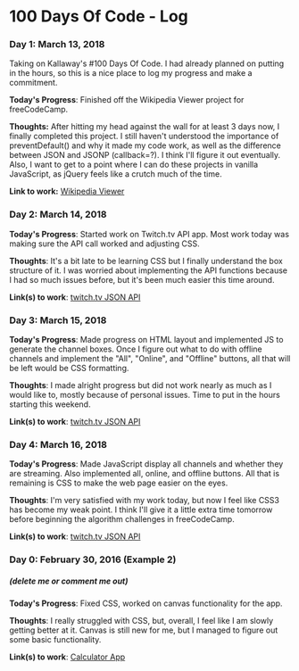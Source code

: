 # 100 Days Of Code - Log

### Day 1: March 13, 2018
Taking on Kallaway's #100 Days Of Code. I had already planned on putting in the hours, so this is a nice place to log my progress and make a commitment.

**Today's Progress**: Finished off the Wikipedia Viewer project for freeCodeCamp.

**Thoughts:** After hitting my head against the wall for at least 3 days now, I finally completed this project. I still haven't understood the importance of preventDefault() and why it made my code work, as well as the difference between JSON and JSONP (callback=?). I think I'll figure it out eventually. Also, I want to get to a point where I can do these projects in vanilla JavaScript, as jQuery feels like a crutch much of the time.

**Link to work:** [Wikipedia Viewer](https://codepen.io/sjcUofA/pen/yKNjbb)

### Day 2: March 14, 2018

**Today's Progress**: Started work on Twitch.tv API app. Most work today was making sure the API call worked and adjusting CSS.

**Thoughts**: It's a bit late to be learning CSS but I finally understand the box structure of it. I was worried about implementing the API functions because I had so much issues before, but it's been much easier this time around.

**Link(s) to work**: [twitch.tv JSON API](https://codepen.io/sjcUofA/pen/xWVzoB?editors=1111)

### Day 3: March 15, 2018

**Today's Progress**: Made progress on HTML layout and implemented JS to generate the channel boxes. Once I figure out what to do with offline channels and implement the "All", "Online", and "Offline" buttons, all that will be left would be CSS formatting.

**Thoughts**: I made alright progress but did not work nearly as much as I would like to, mostly because of personal issues. Time to put in the hours starting this weekend.

**Link(s) to work**: [twitch.tv JSON API](https://codepen.io/sjcUofA/pen/xWVzoB?editors=1111)

### Day 4: March 16, 2018

**Today's Progress**: Made JavaScript display all channels and whether they are streaming. Also implemented all, online, and offline buttons. All that is remaining is CSS to make the web page easier on the eyes.

**Thoughts**: I'm very satisfied with my work today, but now I feel like CSS3 has become my weak point. I think I'll give it a little extra time tomorrow before beginning the algorithm challenges in freeCodeCamp.

**Link(s) to work**: [twitch.tv JSON API](https://codepen.io/sjcUofA/pen/xWVzoB?editors=1111)

### Day 0: February 30, 2016 (Example 2)
##### (delete me or comment me out)

**Today's Progress**: Fixed CSS, worked on canvas functionality for the app.

**Thoughts**: I really struggled with CSS, but, overall, I feel like I am slowly getting better at it. Canvas is still new for me, but I managed to figure out some basic functionality.

**Link(s) to work**: [Calculator App](http://www.example.com)




